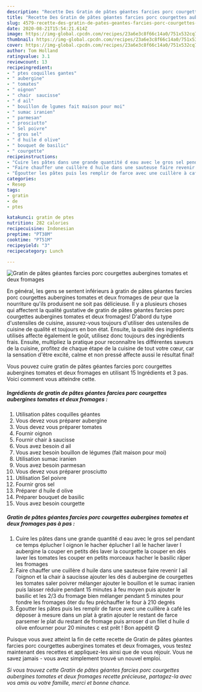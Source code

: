 ```yaml
---
description: "Recette Des Gratin de pâtes géantes farcies porc courgettes aubergines tomates et deux fromages"
title: "Recette Des Gratin de pâtes géantes farcies porc courgettes aubergines tomates et deux fromages"
slug: 4579-recette-des-gratin-de-pates-geantes-farcies-porc-courgettes-aubergines-tomates-et-deux-fromages
date: 2020-08-21T15:54:21.614Z
image: https://img-global.cpcdn.com/recipes/23a6e3c8f66c14a0/751x532cq70/gratin-de-pates-geantes-farcies-porc-courgettes-aubergines-tomates-et-deux-fromages-photo-principale-de-la-recette.jpg
thumbnail: https://img-global.cpcdn.com/recipes/23a6e3c8f66c14a0/751x532cq70/gratin-de-pates-geantes-farcies-porc-courgettes-aubergines-tomates-et-deux-fromages-photo-principale-de-la-recette.jpg
cover: https://img-global.cpcdn.com/recipes/23a6e3c8f66c14a0/751x532cq70/gratin-de-pates-geantes-farcies-porc-courgettes-aubergines-tomates-et-deux-fromages-photo-principale-de-la-recette.jpg
author: Tom Holland
ratingvalue: 3.1
reviewcount: 13
recipeingredient:
- " ptes coquilles gantes"
- " aubergine"
- " tomates"
- " oignon"
- " chair  saucisse"
- " d ail"
- " bouillon de lgumes fait maison pour moi"
- " sumac iranien"
- " parmesan"
- " prosciutto"
- " Sel poivre"
- " gros sel"
- " d huile d olive"
- " bouquet de basilic"
- " courgette"
recipeinstructions:
- "Cuire les pâtes dans une grande quantité d eau avec le gros sel pendant ce temps éplucher l oignon le hacher éplucher l ail le hacher laver l aubergine la couper en petits dés laver la courgette la couper en dés laver les tomates les couper en petits morceaux hacher le basilic râper les fromages"
- "Faire chauffer une cuillère d huile dans une sauteuse faire revenir l ail l’oignon et la chair à saucisse ajouter les dés d aubergine de courgettes les tomates saler poivrer mélanger ajouter le bouillon et le sumac iranien puis laisser réduire pendant 15 minutes à feu moyen puis ajouter le basilic et les 2/3 du fromage bien mélanger pendant 5 minutes pour fondre les fromages ôter du feu préchauffer le four à 210 degrés"
- "Égoutter les pâtes puis les remplir de farce avec une cuillère à café les déposer à mesure dans un plat à gratin ajouter le restant de farce parsemer le plat du restant de fromage puis arroser d un filet d huile d olive enfourner pour 20 minutes c est prêt ! Bon appétit 😋"
categories:
- Resep
tags:
- gratin
- de
- ptes

katakunci: gratin de ptes 
nutrition: 282 calories
recipecuisine: Indonesian
preptime: "PT38M"
cooktime: "PT51M"
recipeyield: "3"
recipecategory: Lunch

---
```



![Gratin de pâtes géantes farcies porc courgettes aubergines tomates et deux fromages](https://img-global.cpcdn.com/recipes/23a6e3c8f66c14a0/751x532cq70/gratin-de-pates-geantes-farcies-porc-courgettes-aubergines-tomates-et-deux-fromages-photo-principale-de-la-recette.jpg)

En général, les gens se sentent inférieurs à gratin de pâtes géantes farcies porc courgettes aubergines tomates et deux fromages de peur que la nourriture qu'ils produisent ne soit pas délicieuse. Il y a plusieurs choses qui affectent la qualité gustative de gratin de pâtes géantes farcies porc courgettes aubergines tomates et deux fromages! D'abord du type d'ustensiles de cuisine, assurez-vous toujours d'utiliser des ustensiles de cuisine de qualité et toujours en bon état. Ensuite, la qualité des ingrédients utilisés affecte également le goût, utilisez donc toujours des ingrédients frais. Ensuite, multipliez la pratique pour reconnaître les différentes saveurs de la cuisine, profitez de chaque étape de la cuisine de tout votre cœur, car la sensation d'être excité, calme et non pressé affecte aussi le résultat final!

<!--inarticleads1-->

Vous pouvez cuire gratin de pâtes géantes farcies porc courgettes aubergines tomates et deux fromages en utilisant 15 Ingrédients et 3 pas. Voici comment vous atteindre cette.

##### Ingrédients de gratin de pâtes géantes farcies porc courgettes aubergines tomates et deux fromages :

1. Utilisation  pâtes coquilles géantes
1. Vous devez vous préparer  aubergine
1. Vous devez vous préparer  tomates
1. Fournir  oignon
1. Fournir  chair à saucisse
1. Vous avez besoin  d ail
1. Vous avez besoin  bouillon de légumes (fait maison pour moi)
1. Utilisation  sumac iranien
1. Vous avez besoin  parmesan
1. Vous devez vous préparer  prosciutto
1. Utilisation  Sel poivre
1. Fournir  gros sel
1. Préparer  d huile d olive
1. Préparer  bouquet de basilic
1. Vous avez besoin  courgette




<!--inarticleads2-->

##### Gratin de pâtes géantes farcies porc courgettes aubergines tomates et deux fromages pas à pas :

1. Cuire les pâtes dans une grande quantité d eau avec le gros sel pendant ce temps éplucher l oignon le hacher éplucher l ail le hacher laver l aubergine la couper en petits dés laver la courgette la couper en dés laver les tomates les couper en petits morceaux hacher le basilic râper les fromages
1. Faire chauffer une cuillère d huile dans une sauteuse faire revenir l ail l’oignon et la chair à saucisse ajouter les dés d aubergine de courgettes les tomates saler poivrer mélanger ajouter le bouillon et le sumac iranien puis laisser réduire pendant 15 minutes à feu moyen puis ajouter le basilic et les 2/3 du fromage bien mélanger pendant 5 minutes pour fondre les fromages ôter du feu préchauffer le four à 210 degrés
1. Égoutter les pâtes puis les remplir de farce avec une cuillère à café les déposer à mesure dans un plat à gratin ajouter le restant de farce parsemer le plat du restant de fromage puis arroser d un filet d huile d olive enfourner pour 20 minutes c est prêt ! Bon appétit 😋




<!--inarticleads1-->

<p>
Puisque vous avez atteint la fin de cette recette de Gratin de pâtes géantes farcies porc courgettes aubergines tomates et deux fromages, vous testez maintenant des recettes et appliquez-les ainsi que de vous réjouir. Vous ne savez jamais - vous avez simplement trouvé un nouvel emploi.
</p>

<p>
<i>Si vous trouvez cette Gratin de pâtes géantes farcies porc courgettes aubergines tomates et deux fromages recette précieuse, partagez-la avec vos amis ou votre famille, merci et bonne chance.</i>
</p>
